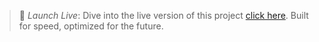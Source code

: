 > 🚀 *Launch Live*: Dive into the live version of this project [click here](https://www.ecotrio.in/home/).
>  Built for speed, optimized for the future.
